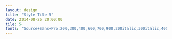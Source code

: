 ```yaml
---
layout: design
title: "Style Tile 5"
date: 2014-08-26 20:00:00
tile: 5
fonts: "Source+Sans+Pro:200,300,400,600,700,900,200italic,300italic,400italic,600italic,700italic,900italic|Source+Code+Pro:200,300,400,500,600,700,900"
---
```

